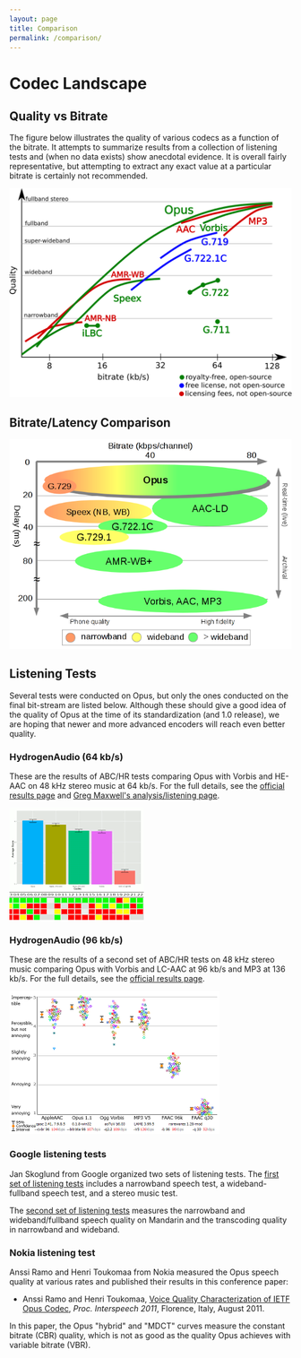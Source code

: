 ```yaml
---
layout: page
title: Comparison
permalink: /comparison/
---
```


# Codec Landscape

## Quality vs Bitrate

The figure below illustrates the quality of various codecs as a function of the bitrate. It attempts to summarize
results from a collection of listening tests and (when no data exists) show anecdotal evidence. It is overall fairly
representative, but attempting to extract any exact value at a particular bitrate is certainly not recommended.

<a href="/static/comparison/quality.svg">
	<img alt="Illustration of the quality of different codecs" src="/static/comparison/quality.png" />
</a>


## Bitrate/Latency Comparison

<a href="/static/comparison/opus_comparison.png">
	<img alt="Illustration showing overlapping circles against delay/quality to suggest applications where Opus is useful." src="/static/comparison/opus_comparison.png" />
</a>


## Listening Tests

Several tests were conducted on Opus, but only the ones conducted on the final bit-stream are listed below.
Although these should give a good idea of the quality of Opus at the time of its standardization (and 1.0 release),
we are hoping that newer and more advanced encoders will reach even better quality.

### HydrogenAudio (64 kb/s)

These are the results of ABC/HR tests comparing Opus with Vorbis and HE-AAC on 48 kHz stereo music at 64 kb/s.
For the full details, see the [official results page][hydro64] and [Greg Maxwell's analysis/listening page][maxwell].

<a href="http://people.xiph.org/~greg/opus/ha2011/">
	<img src="/static/comparison/opus_ha_results.png" alt="Bar chart showing Opus outperforming two AAC-HE encoders and libvorbis." />
</a>

### HydrogenAudio (96 kb/s)

These are the results of a second set of ABC/HR tests on 48 kHz stereo music comparing Opus with Vorbis and
LC-AAC at 96 kb/s and MP3 at 136 kb/s. For the full details, see the [official results page][hydro96].

<a href="http://listening-test.coresv.net/results.htm">
	<img src="/static/comparison/opus_ha_results_96kbps.png" alt="Scatter plots showing Opus outperforming two LC-AAC encoders, libvorbis, and a 136 kb/s MP3 encoder." />
</a>

### Google listening tests

Jan Skoglund from Google organized two sets of listening tests. The [first set of listening tests][google_1]
includes a narrowband speech test, a wideband-fullband speech test, and a stereo music test.

The [second set of listening tests][google_2] measures the narrowband and wideband/fullband speech quality on
Mandarin and the transcoding quality in narrowband and wideband.

### Nokia listening test

Anssi Ramo and Henri Toukomaa from Nokia measured the Opus speech quality at various rates and published
their results in this conference paper:

-  Anssi Ramo and Henri Toukomaa, [Voice Quality Characterization of IETF Opus Codec][nokia], _Proc. Interspeech 2011_, Florence, Italy, August 2011.

In this paper, the Opus "hybrid" and "MDCT" curves measure the constant bitrate (CBR) quality, which is not as
good as the quality Opus achieves with variable bitrate (VBR).


[hydro64]: http://listening-tests.hydrogenaud.io/igorc/results.html
[maxwell]: http://people.xiph.org/~greg/opus/ha2011/
[hydro96]: http://listening-test.coresv.net/results.htm
[google_1]: /static/comparison/GoogleTest1.pdf
[google_2]: /static/comparison/GoogleTest2.pdf
[nokia]: https://pdfs.semanticscholar.org/064c/d1c023b658aaa2ee8259286fc9998801e77b.pdf
